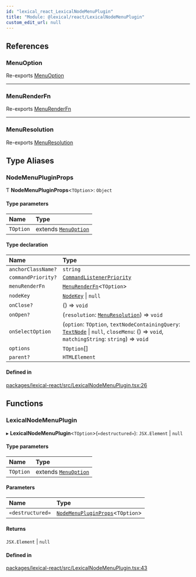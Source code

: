 ```yaml
---
id: "lexical_react_LexicalNodeMenuPlugin"
title: "Module: @lexical/react/LexicalNodeMenuPlugin"
custom_edit_url: null
---
```


## References

### MenuOption

Re-exports [MenuOption](../classes/lexical_react_LexicalContextMenuPlugin.MenuOption.md)

___

### MenuRenderFn

Re-exports [MenuRenderFn](lexical_react_LexicalContextMenuPlugin.md#menurenderfn)

___

### MenuResolution

Re-exports [MenuResolution](lexical_react_LexicalContextMenuPlugin.md#menuresolution)

## Type Aliases

### NodeMenuPluginProps

Ƭ **NodeMenuPluginProps**\<`TOption`\>: `Object`

#### Type parameters

| Name | Type |
| :------ | :------ |
| `TOption` | extends [`MenuOption`](../classes/lexical_react_LexicalContextMenuPlugin.MenuOption.md) |

#### Type declaration

| Name | Type |
| :------ | :------ |
| `anchorClassName?` | `string` |
| `commandPriority?` | [`CommandListenerPriority`](lexical.md#commandlistenerpriority) |
| `menuRenderFn` | [`MenuRenderFn`](lexical_react_LexicalContextMenuPlugin.md#menurenderfn)\<`TOption`\> |
| `nodeKey` | [`NodeKey`](lexical.md#nodekey) \| ``null`` |
| `onClose?` | () => `void` |
| `onOpen?` | (`resolution`: [`MenuResolution`](lexical_react_LexicalContextMenuPlugin.md#menuresolution)) => `void` |
| `onSelectOption` | (`option`: `TOption`, `textNodeContainingQuery`: [`TextNode`](../classes/lexical.TextNode.md) \| ``null``, `closeMenu`: () => `void`, `matchingString`: `string`) => `void` |
| `options` | `TOption`[] |
| `parent?` | `HTMLElement` |

#### Defined in

[packages/lexical-react/src/LexicalNodeMenuPlugin.tsx:26](https://github.com/QubitPi/lexical/tree/main/packages/lexical-react/src/LexicalNodeMenuPlugin.tsx#L26)

## Functions

### LexicalNodeMenuPlugin

▸ **LexicalNodeMenuPlugin**\<`TOption`\>(`«destructured»`): `JSX.Element` \| ``null``

#### Type parameters

| Name | Type |
| :------ | :------ |
| `TOption` | extends [`MenuOption`](../classes/lexical_react_LexicalContextMenuPlugin.MenuOption.md) |

#### Parameters

| Name | Type |
| :------ | :------ |
| `«destructured»` | [`NodeMenuPluginProps`](lexical_react_LexicalNodeMenuPlugin.md#nodemenupluginprops)\<`TOption`\> |

#### Returns

`JSX.Element` \| ``null``

#### Defined in

[packages/lexical-react/src/LexicalNodeMenuPlugin.tsx:43](https://github.com/QubitPi/lexical/tree/main/packages/lexical-react/src/LexicalNodeMenuPlugin.tsx#L43)
